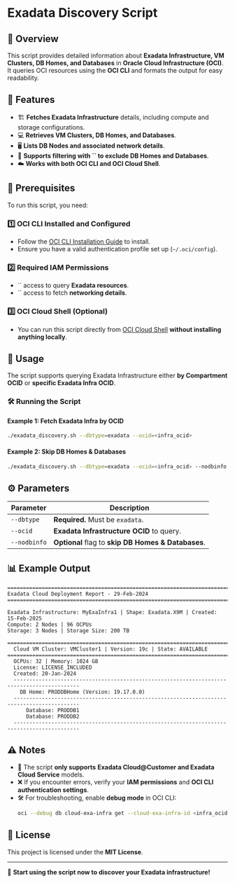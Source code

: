 # **Exadata Discovery Script**

## 📌 **Overview**

This script provides detailed information about **Exadata Infrastructure, VM Clusters, DB Homes, and Databases** in **Oracle Cloud Infrastructure (OCI)**. It queries OCI resources using the **OCI CLI** and formats the output for easy readability.

## 🔹 **Features**

- 🏗️ **Fetches Exadata Infrastructure** details, including compute and storage configurations.
- 💻 **Retrieves VM Clusters, DB Homes, and Databases**.
- 🖥️ **Lists DB Nodes and associated network details**.
- 🚀 **Supports filtering with ****\`\`**** to exclude DB Homes and Databases**.
- ☁️ **Works with both OCI CLI and OCI Cloud Shell**.

## 🔑 **Prerequisites**

To run this script, you need:

### **1️⃣ OCI CLI Installed and Configured**

- Follow the [OCI CLI Installation Guide](https://docs.oracle.com/en-us/iaas/Content/API/SDKDocs/cliinstall.htm) to install.
- Ensure you have a valid authentication profile set up (`~/.oci/config`).

### **2️⃣ Required IAM Permissions**

- \`\` access to query **Exadata resources**.
- \`\` access to fetch **networking details**.

### **3️⃣ OCI Cloud Shell (Optional)**

- You can run this script directly from [OCI Cloud Shell](https://docs.oracle.com/en-us/iaas/Content/API/Concepts/cloudshell.htm) **without installing anything locally**.

## 🚀 **Usage**

The script supports querying Exadata Infrastructure either **by Compartment OCID** or **specific Exadata Infra OCID**.

### **🛠️ Running the Script**

#### **Example 1: Fetch Exadata Infra by OCID**

```sh
./exadata_discovery.sh --dbtype=exadata --ocid=<infra_ocid>
```

#### **Example 2: Skip DB Homes & Databases**

```sh
./exadata_discovery.sh --dbtype=exadata --ocid=<infra_ocid> --nodbinfo
```

## ⚙️ **Parameters**

| **Parameter** | **Description**                                     |
| ------------- | --------------------------------------------------- |
| `--dbtype`    | **Required.** Must be `exadata`.                    |
| `--ocid`      | **Exadata Infrastructure OCID** to query.           |
| `--nodbinfo`  | **Optional** flag to **skip DB Homes & Databases**. |

## 📊 **Example Output**

```
============================================================================================
Exadata Cloud Deployment Report - 29-Feb-2024
============================================================================================

Exadata Infrastructure: MyExaInfra1 | Shape: Exadata.X9M | Created: 15-Feb-2025
Compute: 2 Nodes | 96 OCPUs
Storage: 3 Nodes | Storage Size: 200 TB

============================================================================================
  Cloud VM Cluster: VMCluster1 | Version: 19c | State: AVAILABLE
============================================================================================
  OCPUs: 32 | Memory: 1024 GB
  License: LICENSE_INCLUDED
  Created: 20-Jan-2024
  -------------------------------------------------------------------------------------------
    DB Home: PRODDBHome (Version: 19.17.0.0)
  -------------------------------------------------------------------------------------------
      Database: PRODDB1
      Database: PRODDB2
  -------------------------------------------------------------------------------------------
```

## ⚠️ **Notes**

- 🛑 The script **only supports** **Exadata Cloud\@Customer and Exadata Cloud Service** models.
- ❌ If you encounter errors, verify your **IAM permissions** and **OCI CLI authentication settings**.
- 🛠️ For troubleshooting, enable **debug mode** in OCI CLI:
  ```sh
  oci --debug db cloud-exa-infra get --cloud-exa-infra-id <infra_ocid>
  ```

## 📜 **License**

This project is licensed under the **MIT License**.

---

🚀 **Start using the script now to discover your Exadata infrastructure!**

